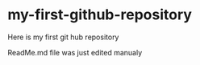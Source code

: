 # my-first-github-repository
Here is my first git hub repository

ReadMe.md file was just edited manualy
